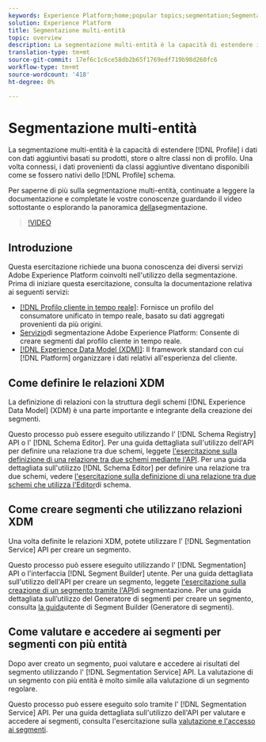 ```yaml
---
keywords: Experience Platform;home;popular topics;segmentation;Segmentation;segment service;segments;Segments;multi-entity;multi-entity segmentation;multi-entity segments;
solution: Experience Platform
title: Segmentazione multi-entità
topic: overview
description: La segmentazione multi-entità è la capacità di estendere i dati del profilo con dati aggiuntivi basati su prodotti, store o altre classi non di profilo. Una volta connessi, i dati di altre classi diventano disponibili come se fossero nativi dello schema Profilo.
translation-type: tm+mt
source-git-commit: 17ef6c1c6ce58db2b65f1769edf719b98d260fc6
workflow-type: tm+mt
source-wordcount: '418'
ht-degree: 0%

---
```



# Segmentazione multi-entità

La segmentazione multi-entità è la capacità di estendere [!DNL Profile] i dati con dati aggiuntivi basati su prodotti, store o altre classi non di profilo. Una volta connessi, i dati provenienti da classi aggiuntive diventano disponibili come se fossero nativi dello [!DNL Profile] schema.

Per saperne di più sulla segmentazione multi-entità, continuate a leggere la documentazione e completate le vostre conoscenze guardando il video sottostante o esplorando la panoramica [della](./home.md)segmentazione.

>[!VIDEO](https://video.tv.adobe.com/v/28947?quality=12&learn=on)

## Introduzione

Questa esercitazione richiede una buona conoscenza dei diversi servizi Adobe Experience Platform coinvolti nell&#39;utilizzo della segmentazione. Prima di iniziare questa esercitazione, consulta la documentazione relativa ai seguenti servizi:

- [[!DNL Profilo cliente in tempo reale]](../profile/home.md): Fornisce un profilo del consumatore unificato in tempo reale, basato su dati aggregati provenienti da più origini.
- [Servizio](./home.md)di segmentazione Adobe Experience Platform: Consente di creare segmenti dal profilo cliente in tempo reale.
- [[!DNL Experience Data Model (XDM)]](../xdm/home.md): Il framework standard con cui [!DNL Platform] organizzare i dati relativi all&#39;esperienza del cliente.

## Come definire le relazioni XDM

La definizione di relazioni con la struttura degli schemi [!DNL Experience Data Model] (XDM) è una parte importante e integrante della creazione dei segmenti.

Questo processo può essere eseguito utilizzando l&#39; [!DNL Schema Registry] API o l&#39; [!DNL Schema Editor]. Per una guida dettagliata sull&#39;utilizzo dell&#39;API per definire una relazione tra due schemi, leggete [l&#39;esercitazione sulla definizione di una relazione tra due schemi mediante l&#39;API](../xdm/tutorials/relationship-api.md). Per una guida dettagliata sull&#39;utilizzo [!DNL Schema Editor] per definire una relazione tra due schemi, vedere [l&#39;esercitazione sulla definizione di una relazione tra due schemi che utilizza l&#39;Editor](../xdm/tutorials/relationship-ui.md)di schema.

## Come creare segmenti che utilizzano relazioni XDM

Una volta definite le relazioni XDM, potete utilizzare l&#39; [!DNL Segmentation Service] API per creare un segmento.

Questo processo può essere eseguito utilizzando l&#39; [!DNL Segmentation] API o l&#39;interfaccia [!DNL Segment Builder] utente. Per una guida dettagliata sull&#39;utilizzo dell&#39;API per creare un segmento, leggete [l&#39;esercitazione sulla creazione di un segmento tramite l&#39;API](./tutorials/create-a-segment.md)di segmentazione. Per una guida dettagliata sull’utilizzo del Generatore di segmenti per creare un segmento, consulta [la guida](./ui/overview.md)utente di Segment Builder (Generatore di segmenti).

## Come valutare e accedere ai segmenti per segmenti con più entità

Dopo aver creato un segmento, puoi valutare e accedere ai risultati del segmento utilizzando l&#39; [!DNL Segmentation Service] API. La valutazione di un segmento con più entità è molto simile alla valutazione di un segmento regolare.

Questo processo può essere eseguito solo tramite l&#39; [!DNL Segmentation Service] API. Per una guida dettagliata sull&#39;utilizzo dell&#39;API per valutare e accedere ai segmenti, consulta l&#39;esercitazione sulla [valutazione e l&#39;accesso ai segmenti](./tutorials/evaluate-a-segment.md).